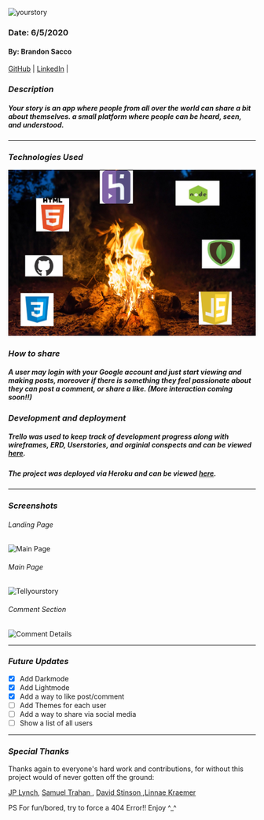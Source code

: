 ![yourstory](public/banner.png)

### Date: 6/5/2020

#### By: Brandon Sacco
[GitHub](https://github.com/bsacco0674) | [LinkedIn](https://www.linkedin.com/in/brandonsacco/) |

### ***Description***

##### Your story is an app where people from all over the world can share a bit about themselves. a small platform where people can be heard, seen, and understood.
***

### ***Technologies Used***
![Technologies Used](public/techbanner.jpeg)

### ***How to share***

##### A user may  login with your Google account and just start viewing and making posts, moreover if there is something they feel passionate about they can post a comment, or share a like. (More interaction coming soon!!)

### ***Development and deployment***

##### Trello was used to keep track of development progress along with wireframes, ERD, Userstories, and orginial conspects and can be viewed [here](https://trello.com/b/Vu8fogDq/brandons-blog).
##### The project was deployed via Heroku and can be viewed [here](https://stay-a-while.herokuapp.com/).
***

### ***Screenshots***

###### Landing Page
![Main Page](https://i.imgur.com/8abV1TT.png)

###### Main Page
![Tellyourstory](https://i.imgur.com/tvKvqIc.png)

###### Comment Section
![Comment Details](https://i.imgur.com/NJ1l6bg.png)
***

### ***Future Updates***

- [x] Add Darkmode
- [x] Add Lightmode
- [x] Add a way to like post/comment
- [ ] Add Themes for each user
- [ ] Add a way to share via social media
- [ ] Show a list of all users
***



### ***Special Thanks***


Thanks again to everyone's hard work and contributions, for without this project would of never gotten off the ground:

[JP Lynch](https://www.linkedin.com/in/jplynchux/), [Samuel Trahan
](https://www.linkedin.com/in/samueltrahan/), [David Stinson
](https://www.linkedin.com/in/david-stinson/),[Linnae Kraemer
](https://www.linkedin.com/in/linnae-kraemer/)


PS For fun/bored, try to force a 404 Error!! Enjoy ^_^